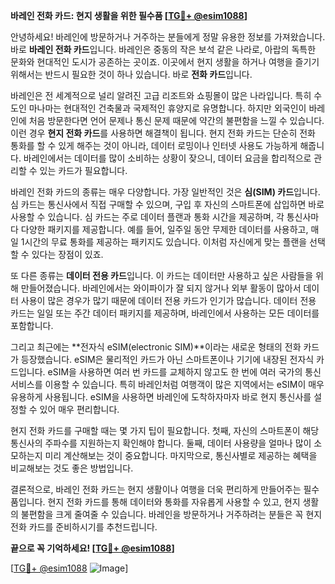 **바레인 전화 카드: 현지 생활을 위한 필수품 [[TG💪+ @esim1088](https://t.me/s/esim1088)]**

안녕하세요! 바레인에 방문하거나 거주하는 분들에게 정말 유용한 정보를 가져왔습니다. 바로 **바레인 전화 카드**입니다. 바레인은 중동의 작은 보석 같은 나라로, 아랍의 독특한 문화와 현대적인 도시가 공존하는 곳이죠. 이곳에서 현지 생활을 하거나 여행을 즐기기 위해서는 반드시 필요한 것이 하나 있습니다. 바로 **전화 카드**입니다.

바레인은 전 세계적으로 널리 알려진 고급 리조트와 쇼핑몰이 많은 나라입니다. 특히 수도인 마나마는 현대적인 건축물과 국제적인 휴양지로 유명합니다. 하지만 외국인이 바레인에 처음 방문한다면 언어 문제나 통신 문제 때문에 약간의 불편함을 느낄 수 있습니다. 이런 경우 **현지 전화 카드**를 사용하면 해결책이 됩니다. 현지 전화 카드는 단순히 전화 통화를 할 수 있게 해주는 것이 아니라, 데이터 로밍이나 인터넷 사용도 가능하게 해줍니다. 바레인에서는 데이터를 많이 소비하는 상황이 잦으니, 데이터 요금을 합리적으로 관리할 수 있는 카드가 필요합니다.

바레인 전화 카드의 종류는 매우 다양합니다. 가장 일반적인 것은 **심(SIM) 카드**입니다. 심 카드는 통신사에서 직접 구매할 수 있으며, 구입 후 자신의 스마트폰에 삽입하면 바로 사용할 수 있습니다. 심 카드는 주로 데이터 플랜과 통화 시간을 제공하며, 각 통신사마다 다양한 패키지를 제공합니다. 예를 들어, 일주일 동안 무제한 데이터를 사용하고, 매일 1시간의 무료 통화를 제공하는 패키지도 있습니다. 이처럼 자신에게 맞는 플랜을 선택할 수 있다는 장점이 있죠.

또 다른 종류는 **데이터 전용 카드**입니다. 이 카드는 데이터만 사용하고 싶은 사람들을 위해 만들어졌습니다. 바레인에서는 와이파이가 잘 되지 않거나 외부 활동이 많아서 데이터 사용이 많은 경우가 많기 때문에 데이터 전용 카드가 인기가 많습니다. 데이터 전용 카드는 일일 또는 주간 데이터 패키지를 제공하며, 바레인에서 사용하는 모든 데이터를 포함합니다.

그리고 최근에는 **전자식 eSIM(electronic SIM)**이라는 새로운 형태의 전화 카드가 등장했습니다. eSIM은 물리적인 카드가 아닌 스마트폰이나 기기에 내장된 전자식 카드입니다. eSIM을 사용하면 여러 번 카드를 교체하지 않고도 한 번에 여러 국가의 통신 서비스를 이용할 수 있습니다. 특히 바레인처럼 여행객이 많은 지역에서는 eSIM이 매우 유용하게 사용됩니다. eSIM을 사용하면 바레인에 도착하자마자 바로 현지 통신사를 설정할 수 있어 매우 편리합니다.

현지 전화 카드를 구매할 때는 몇 가지 팁이 필요합니다. 첫째, 자신의 스마트폰이 해당 통신사의 주파수를 지원하는지 확인해야 합니다. 둘째, 데이터 사용량을 얼마나 많이 소모하는지 미리 계산해보는 것이 중요합니다. 마지막으로, 통신사별로 제공하는 혜택을 비교해보는 것도 좋은 방법입니다.

결론적으로, 바레인 전화 카드는 현지 생활이나 여행을 더욱 편리하게 만들어주는 필수품입니다. 현지 전화 카드를 통해 데이터와 통화를 자유롭게 사용할 수 있고, 현지 생활의 불편함을 크게 줄여줄 수 있습니다. 바레인을 방문하거나 거주하려는 분들은 꼭 현지 전화 카드를 준비하시기를 추천드립니다.

**끝으로 꼭 기억하세요! [[TG💪+ @esim1088](https://t.me/s/esim1088)]**  

[[TG💪+ @esim1088](https://t.me/s/esim1088) ![Image](https://i.postimg.cc/Y0z9fWf4/image.png)]